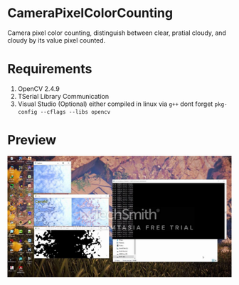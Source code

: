 # CameraPixelColorCounting
Camera pixel color counting, distinguish between clear, pratial cloudy, and cloudy by its value pixel counted.

# Requirements
1. OpenCV 2.4.9
2. TSerial Library Communication
3. Visual Studio (Optional) either compiled in linux via `g++` dont forget `pkg-config --cflags --libs opencv`

# Preview
![alt text](https://raw.githubusercontent.com/muhkhoi/CameraPixelColorCounting/master/Preview.JPG)

